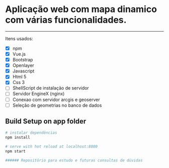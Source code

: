 # Aplicação web com mapa dinamico com várias funcionalidades.
***
Itens usados: 
- [x] npm
- [x] Vue.js
- [x] Bootstrap
- [x] Openlayer
- [x] Javascript
- [x]  Html 5
- [x]  Css 3
- [ ]  ShellScript de instalação de servidor
- [ ]  Servidor EngineX (nginx)
- [ ]  Conexao com servidor arcgis e geoserver
- [ ]  Seleção de geometrias no banco de dados

## Build Setup on app folder

``` bash
# instalar dependências
npm install

# serve with hot reload at localhost:8080
npm start

###### Repositório para estudo e futuras consultas de dúvidas
